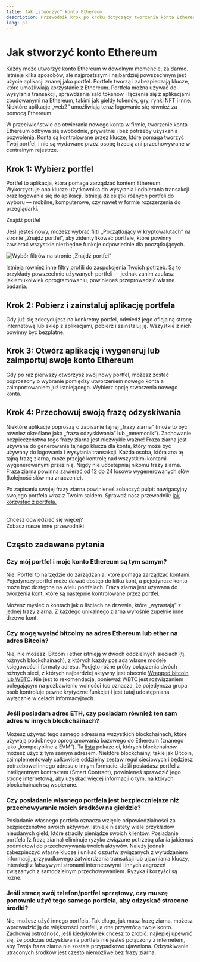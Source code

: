 ```yaml
---
title: Jak „stworzyć” konto Ethereum
description: Przewodnik krok po kroku dotyczący tworzenia konta Ethereum przy użyciu portfela.
lang: pl
---
```


# Jak stworzyć konto Ethereum

Każdy może utworzyć konto Ethereum w dowolnym momencie, za darmo. Istnieje kilka sposobów, ale najprostszym i najbardziej powszechnym jest użycie aplikacji znanej jako portfel. Portfele tworzą i zabezpieczają klucze, które umożliwiają korzystanie z Ethereum. Portfela można używać do wysyłania transakcji, sprawdzania sald tokenów i łączenia się z aplikacjami zbudowanymi na Ethereum, takimi jak giełdy tokenów, gry, rynki NFT i inne. Niektóre aplikacje „web2” umożliwiają teraz logowanie się również za pomocą Ethereum.

W przeciwieństwie do otwierania nowego konta w firmie, tworzenie konta Ethereum odbywa się swobodnie, prywatnie i bez potrzeby uzyskania pozwolenia. Konta są kontrolowane przez klucze, które pomaga tworzyć Twój portfel, i nie są wydawane przez osobę trzecią ani przechowywane w centralnym rejestrze.

## Krok 1: Wybierz portfel

Portfel to aplikacja, która pomaga zarządzać kontem Ethereum. Wykorzystuje ona klucze użytkownika do wysyłania i odbierania transakcji oraz logowania się do aplikacji. Istnieją dziesiątki różnych portfeli do wyboru — mobilne, komputerowe, czy nawet w formie rozszerzenia do przeglądarki.

<ButtonLink href="/wallets/find-wallet/">
  Znajdź portfel
</ButtonLink>

Jeśli jesteś nowy, możesz wybrać filtr „Początkujący w kryptowalutach” na stronie „Znajdź portfel”, aby zidentyfikować portfele, które powinny zawierać wszystkie niezbędne funkcje odpowiednie dla początkujących.

![Wybór filtrów na stronie „Znajdź portfel”](./wallet-box.png)

Istnieją również inne filtry profili do zaspokojenia Twoich potrzeb. Są to przykłady powszechnie używanych portfeli — jednak zanim zaufasz jakiemukolwiek oprogramowaniu, powinieneś przeprowadzić własne badania.

## Krok 2: Pobierz i zainstaluj aplikację portfela

Gdy już się zdecydujesz na konkretny portfel, odwiedź jego oficjalną stronę internetową lub sklep z aplikacjami, pobierz i zainstaluj ją. Wszystkie z nich powinny być bezpłatne.

## Krok 3: Otwórz aplikację i wygeneruj lub zaimportuj swoje konto Ethereum

Gdy po raz pierwszy otworzysz swój nowy portfel, możesz zostać poproszony o wybranie pomiędzy utworzeniem nowego konta a zaimportowaniem już istniejącego. Wybierz opcję stworzenia nowego konta.

## Krok 4: Przechowuj swoją frazę odzyskiwania

Niektóre aplikacje poproszą o zapisanie tajnej „frazy ziarna” (może to być również określane jako „fraza odzyskiwania” lub „mnemonik”). Zachowanie bezpieczeństwa tego frazy ziarna jest niezwykle ważne! Fraza ziarna jest używana do generowania tajnego klucza dla konta, który może być używany do logowania i wysyłania transakcji. Każda osoba, która zna tę tajną frazę ziarna, może przejąć kontrolę nad wszystkimi kontami wygenerowanymi przez nią. Nigdy nie udostępniaj nikomu frazy ziarna. Fraza ziarna powinna zawierać od 12 do 24 losowo wygenerowanych słów (kolejność słów ma znaczenie).

Po zapisaniu swojej frazy ziarna powinieneś zobaczyć pulpit nawigacyjny swojego portfela wraz z Twoim saldem. Sprawdź nasz przewodnik: [jak korzystać z portfela.](/guides/how-to-use-a-wallet)

 <br />

<Alert className="justify-between">
  <AlertEmoji text=":eyes:" />
  <div>Chcesz dowiedzieć się więcej?</div>
  <ButtonLink href="/guides/">
    Zobacz nasze inne przewodniki
  </ButtonLink>
</Alert>

## Często zadawane pytania

### Czy mój portfel i moje konto Ethereum są tym samym?

Nie. Portfel to narzędzie do zarządzania, które pomaga zarządzać kontami. Pojedynczy portfel może dawać dostęp do kilku kont, a pojedyncze konto może być dostępne na wielu portfelach. Fraza ziarna jest używana do tworzenia kont, które są następnie kontrolowane przez portfel.

Możesz myśleć o kontach jak o liściach na drzewie, które „wyrastają” z jednej frazy ziarna. Z każdego unikalnego ziarna wyrośnie zupełnie inne drzewo kont.

### Czy mogę wysłać bitcoiny na adres Ethereum lub ether na adres Bitcoin?

Nie, nie możesz. Bitcoin i ether istnieją w dwóch oddzielnych sieciach (tj. różnych blockchainach), z których każdy posiada własne modele księgowości i formaty adresu. Podjęto różne próby połączenia dwóch różnych sieci, z których najbardziej aktywny jest obecnie [Wrapped bitcoin lub WBTC](https://www.bitcoin.com/get-started/what-is-wbtc/). Nie jest to rekomendacja, ponieważ WBTC jest rozwiązaniem polegającym na pozbawieniu wolności (co oznacza, że pojedyncza grupa osób kontroluje pewne krytyczne funkcje) i jest tutaj udostępniana wyłącznie w celach informacyjnych.

### Jeśli posiadam adres ETH, czy posiadam również ten sam adres w innych blockchainach?

Możesz używać tego samego adresu na wszystkich blockchainach, które używają podobnego oprogramowania bazowego do Ethereum (znanego jako „kompatybilne z EVM”). Ta [lista](https://chainlist.org/) pokaże ci, których blockchainów możesz użyć z tym samym adresem. Niektóre blockchainy, takie jak Bitcoin, zaimplementowały całkowicie oddzielny zestaw reguł sieciowych i będziesz potrzebował innego adresu o innym formacie. Jeśli posiadasz portfel z inteligentnym kontraktem (Smart Contract), powinieneś sprawdzić jego stronę internetową, aby uzyskać więcej informacji o tym, na których blockchainach są wspierane.

### Czy posiadanie własnego portfela jest bezpieczniejsze niż przechowywanie moich środków na giełdzie?

Posiadanie własnego portfela oznacza wzięcie odpowiedzialności za bezpieczeństwo swoich aktywów. Istnieje niestety wiele przykładów nieudanych giełd, które straciły pieniądze swoich klientów. Posiadanie portfela (z frazą ziarna) eliminuje ryzyko związane potrzebą ufania jakiemuś podmiotowi do przechowywania twoich aktywów. Należy jednak zabezpieczyć własne klucze i unikać oszustw związanych z wyłudzaniem informacji, przypadkowego zatwierdzania transakcji lub ujawniania kluczy, interakcji z fałszywymi stronami internetowymi i innych zagrożeń związanych z samodzielnym przechowywaniem. Ryzyka i korzyści są różne.

### Jeśli stracę swój telefon/portfel sprzętowy, czy muszę ponownie użyć tego samego portfela, aby odzyskać stracone środki?

Nie, możesz użyć innego portfela. Tak długo, jak masz frazę ziarna, możesz wprowadzić ją do większości portfeli, a one przywrócą twoje konto. Zachowaj ostrożność, jeśli kiedykolwiek chcesz to zrobić: najlepiej upewnić się, że podczas odzyskiwania portfela nie jesteś połączony z internetem, aby Twoja fraza ziarna nie została przypadkowo ujawniona. Odzyskiwanie utraconych środków jest często niemożliwe bez frazy ziarna.
